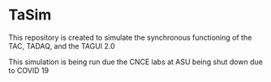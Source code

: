 # TaSim

This repository is created to simulate the synchronous functioning of the TAC, TADAQ, and the TAGUI 2.0

This simulation is being run due the CNCE labs at ASU being shut down due to COVID 19
